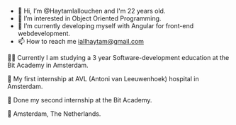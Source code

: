 - 👋 Hi, I’m @HaytamIallouchen and I'm 22 years old.
- 👀 I’m interested in Object Oriented Programming.
- 🌱 I’m currently developing myself with Angular for front-end webdevelopment.
- 📫 How to reach me iallhaytam@gmail.com

👨‍💻 Currently I am studying a 3 year Software-development education at the Bit Academy in Amsterdam.

🏥 My first internship at AVL (Antoni van Leeuwenhoek) hospital in Amsterdam.

🏰 Done my second internship at the Bit Academy.

📍 Amsterdam, The Netherlands.

<!---
HaytamIallouchen/HaytamIallouchen is a ✨ special ✨ repository because its `README.md` (this file) appears on your GitHub profile.
You can click the Preview link to take a look at your changes.
--->
